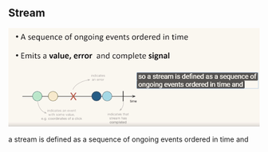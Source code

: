 

## Stream

![](./images/rxjs_stream.png)

a stream is defined as a sequence of ongoing events ordered in time and 